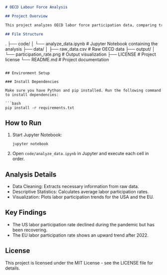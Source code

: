 ```markdown
# OECD Labour Force Analysis

## Project Overview

This project analyzes OECD labor force participation data, comparing trends between the USA and the EU-27 from 2018 to 2024.

## File Structure

```
.
├── code/
│   └── analyze_data.ipynb        # Jupyter Notebook containing the analysis
├── data/
│   ├── raw_data.csv              # Raw OECD data
├── output/
│   └── participation_rate.png    # Output visualization
├── LICENSE                       # Project license
└── README.md                     # Project documentation
```

## Environment Setup

### Install Dependencies

Make sure you have Python and pip installed. Run the following command to install dependencies:

```bash
pip install -r requirements.txt
```

## How to Run

1. Start Jupyter Notebook:

   ```bash
   jupyter notebook
   ```

2. Open `code/analyze_data.ipynb` in Jupyter and execute each cell in order.

## Analysis Details

- Data Cleaning: Extracts necessary information from raw data.
- Descriptive Statistics: Calculates average labor participation rates.
- Visualization: Plots labor participation trends for the USA and the EU.

## Key Findings

- The US labor participation rate declined during the pandemic but has been recovering.
- The EU labor participation rate shows an upward trend after 2022.

## License

This project is licensed under the MIT License - see the LICENSE file for details.
```
